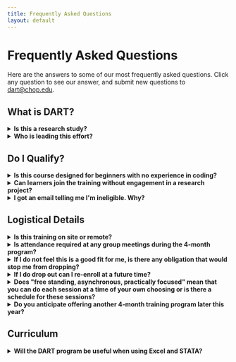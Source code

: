```yaml
---
title: Frequently Asked Questions
layout: default
---
```


# Frequently Asked Questions

Here are the answers to some of our most frequently asked questions.  Click any question to see our answer, and submit new questions to [dart@chop.edu](mailto:dart@chop.edu).

## What is DART?

<details>
<summary><strong>Is this a research study?</strong></summary>
DART is a research study in which we provide biomedical researchers (our subjects) some data science training resources over the course of 16 weeks and measure the efficacy of our approach. 
</details>

<details>
<summary><strong>Who is leading this effort?</strong></summary>
The main team that is creating the materials and conducting the research associated with this project is a team of data educators at Children's Hospital of Philadelphia (CHOP), with PIs hailing from CHOP and Drexel University.
</details>


## Do I Qualify?

<details>
<summary><strong>Is this course designed for beginners with no experience in coding? </strong></summary>
As far as the level of instruction, we are beginning our program with more basic instruction for brand new beginners, but subsequent cohorts (starting in late summer 2023) will also have the opportunity to study more complex topics like omics and machine learning.
</details>

<details>
<summary><strong>Can learners join the training without engagement in a research project?</strong></summary>
This program is intended for people who are actively involved in the conduct of research, so if you’re not participating at that level, then you wouldn't (yet) qualify for this study. 
</details>

<details>
<summary><strong>I got an email telling me I'm ineligible.  Why?</strong></summary>
It can be frustrating to wonder why you were ineligible for the DART program.

Although we generally try to be as transparent as we can with all our communication, we can't share the reason someone was excluded from participating in the research study.  We have unfortunately experienced people trying to re-enroll with changed answers when we explain our inclusion and exclusion criteria.  As fellow learners, we want to explain why you were excluded, but as researchers we have a duty to maintain the rigor of our study.
</details>


## Logistical Details

<details>
<summary><strong>Is this training on site or remote?</strong></summary>
This is a remote/online opportunity that can be undertaken anywhere you have a reliable internet connection.
</details>

<details>
<summary><strong>Is attendance required at any group meetings during the 4-month program?</strong></summary>
We place learners in "communities of practice" with other learners and encourage them to interact.  We anticipate that most or all of this interaction may be asynchronous, but it's possible that some people might want to put together a synchronous (or even in-person) chat, code exercise group, or similar.  Your participation in any community of practice event is optional (but potentially fun and useful).
</details>

<details>
<summary><strong>If I do not feel this is a good fit for me, is there any obligation that would stop me from dropping?</strong></summary>
As with any study, you can drop out for any reason and there is no harm done – we won't hold it against you, tell your boss, or email your thesis advisor.
</details>

<details>
<summary><strong>If I do drop out can I re-enroll at a future time?</strong></summary>
You can only enroll in the study as a research subject once. You can continue learning on your own at your convenience, since you will retain access to all of the educational materials and the learning pathway you were assigned. You will not, however, be eligible to join another cohort.
</details>


<details>
<summary><strong>Does "free standing, asynchronous, practically focused" mean that you can do each session at a time of your own choosing or is there a schedule for these sessions?</strong></summary>
You can do these training modules at your leisure, but we do suggest a sequence and ask you to do 2-3 hours a week of effort, knowing that sometimes you’ll have more time and sometimes less.
</details>

<details>
<summary><strong>Do you anticipate offering another 4-month training program later this year?</strong></summary>
Yes, we plan another session later in the year, starting in July or August of 2023.
</details>

## Curriculum

<details>
<summary><strong>Will the DART program be useful when using Excel and STATA?</strong></summary>
We have a strong emphasis on free, open source software (this does not include Stata or Excel).  Our course materials don't include instructions on Excel or Stata, but some of the principles we teach may be useful in data cleaning and preparation, regardless of how you do it.  
</details>
